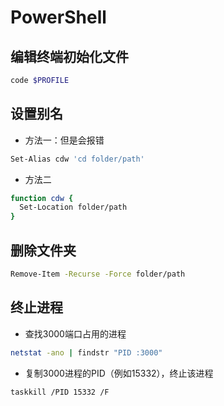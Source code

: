 # PowerShell

## 编辑终端初始化文件
```sh
code $PROFILE
```

## 设置别名
- 方法一：但是会报错
```sh
Set-Alias cdw 'cd folder/path'
```
- 方法二
```sh
function cdw {
  Set-Location folder/path
}
```

## 删除文件夹
```sh
Remove-Item -Recurse -Force folder/path
```

## 终止进程
- 查找3000端口占用的进程
```sh
netstat -ano | findstr "PID :3000"
```
- 复制3000进程的PID（例如15332），终止该进程
```sh
taskkill /PID 15332 /F
```
